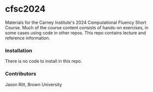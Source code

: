 # cfsc2024

Materials for the Carney Institute's 2024 Computational Fluency Short Course. Much of the course content consists of hands-on exercises, in some cases using code in other repos. This repo contains lecture and reference information.

### Installation

There is no code to install in this repo.

### Contributors

Jason Ritt, Brown University
